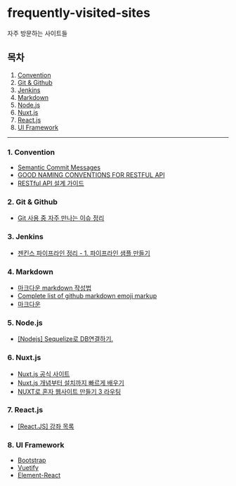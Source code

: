 # frequently-visited-sites
자주 방문하는 사이트들

## 목차
1. [Convention](#1-convention)
2. [Git & Github](#2-git--github)
3. [Jenkins](#3-jenkins)
4. [Markdown](#4-markdown)
5. [Node.js](#5-nodejs)
6. [Nuxt.js](#6-nuxtjs)
7. [React.js](#7-reactjs)
8. [UI Framework](#8-ui-framework)
- - -
### 1. Convention
* [Semantic Commit Messages](https://gist.github.com/joshbuchea/6f47e86d2510bce28f8e7f42ae84c716)  
* [GOOD NAMING CONVENTIONS FOR RESTFUL API](https://medium.com/@md.sheeraz/good-naming-conventions-for-restful-api-985650e55e9e)  
* [RESTful API 설계 가이드](https://sanghaklee.tistory.com/m/57)
### 2. Git & Github
* [Git 사용 중 자주 만나는 이슈 정리](https://parksb.github.io/article/28.html)  
### 3. Jenkins
* [젠킨스 파이프라인 정리 - 1. 파이프라인 샘플 만들기](https://jojoldu.tistory.com/355)  
### 4. Markdown
* [마크다운 markdown 작성법](https://gist.github.com/ihoneymon/652be052a0727ad59601)  
* [Complete list of github markdown emoji markup](https://gist.github.com/rxaviers/7360908) 
* [마크다운](https://wikidocs.net/1678)
### 5. Node.js
* [[Nodejs] Sequelize로 DB연결하기.](https://alencion.tistory.com/48)  
### 6. Nuxt.js
* [Nuxt.js 공식 사이트](https://nuxtjs.org/guide)
* [Nuxt.js 개념부터 설치까지 빠르게 배우기](https://kdydesign.github.io/2019/04/10/nuxtjs-tutorial/)  
* [NUXT로 혼자 웹사이트 만들기 3 라우팅](https://fkkmemi.github.io/nuxt/nuxt-003-routing/)  
### 7. React.js
* [[React.JS] 강좌 목록](https://velopert.com/reactjs-tutorials)  
### 8. UI Framework
* [Bootstrap](https://getbootstrap.com/docs/4.4/getting-started/introduction/)  
* [Vuetify](https://vuetifyjs.com/ko/getting-started/quick-start)  
* [Element-React](https://elemefe.github.io/element-react/#/en-US/quick-start)
